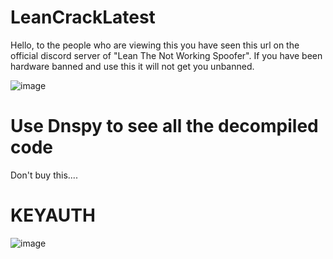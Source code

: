 # LeanCrackLatest



Hello, to the people who are viewing this you have seen this url on the official discord server of "Lean The Not Working Spoofer". If you have been hardware banned and use this it will not get you unbanned.


![image](https://user-images.githubusercontent.com/47867642/173070243-5285bace-54f9-43cc-b16c-83a4d8e69481.png)



# Use Dnspy to see all the decompiled code



Don't buy this....



# KEYAUTH
![image](https://user-images.githubusercontent.com/47867642/173070647-cbef830a-bcd8-4aa6-b9e1-21a3868fa7a0.png)
